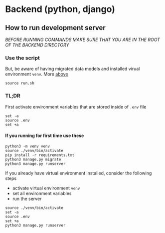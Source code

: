 # Backend (python, django)

## How to run development server

*BEFORE RUNNING COMMANDS MAKE SURE THAT YOU ARE IN THE ROOT OF THE BACKEND DIRECTORY*

### Use the script
But, be aware of having migrated data models and installed virual environment `venv`.
More [above](#if-you-running-for-first-time-use-these)

```
source run.sh
```

### TL;DR

First activate environment variables that are stored inside of `.env` file

```
set -a
source .env
set +a
```

#### If you running for first time use these
```
python3 -m venv venv
source ./venv/bin/activate
pip install -r requirements.txt
python3 manage.py migrate
python3 manage.py runserver
```
If you already have virtual environment installed, consider the following steps
- activate virtual environment `venv`
- set all environment variables
- run the server
```
source ./venv/bin/activate
set -a
source .env
set +a
python3 manage.py runserver
```
